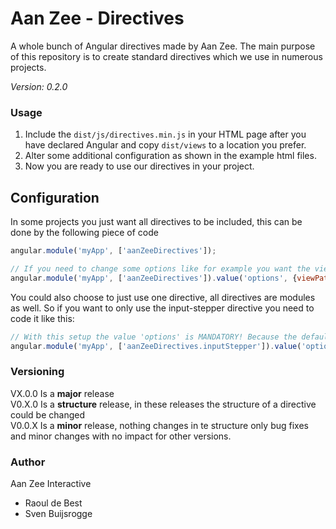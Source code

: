 # Aan Zee - Directives
A whole bunch of Angular directives made by Aan Zee.
The main purpose of this repository is to create standard directives which we use in numerous projects.

*Version: 0.2.0*

### Usage
1. Include the `dist/js/directives.min.js` in your HTML page after you have declared Angular and copy `dist/views` to a location you prefer.
2. Alter some additional configuration as shown in the example html files.
3. Now you are ready to use our directives in your project.

## Configuration
In some projects you just want all directives to be included, this can be done by the following piece of code

```js
angular.module('myApp', ['aanZeeDirectives']);

// If you need to change some options like for example you want the views in a different location, you'll need to override the angular value 'options'
angular.module('myApp', ['aanZeeDirectives']).value('options', {viewPath: '../dist/views/aanzee/directives/'});
```

You could also choose to just use one directive, all directives are modules as well. So if you want to only use the input-stepper directive you need to code it like this:

```js
// With this setup the value 'options' is MANDATORY! Because the default options are only set in the main module 'AanZeeDirectives'
angular.module('myApp', ['aanZeeDirectives.inputStepper']).value('options', {viewPath: '../dist/views/aanzee/directives/'});
```

### Versioning
VX.0.0 Is a **major** release<br>
V0.X.0 Is a **structure** release, in these releases the structure of a directive could be changed<br>
V0.0.X Is a **minor** release, nothing changes in te structure only bug fixes and minor changes with no impact for other versions.

### Author
Aan Zee Interactive
- Raoul de Best
- Sven Buijsrogge
